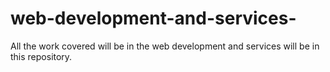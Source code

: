 # web-development-and-services-
All the work covered will be in the web development and services will be in this repository.
